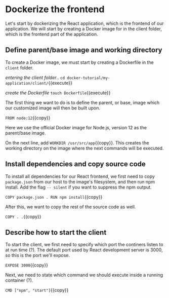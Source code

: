 
<!-- Test that it works with npm before getting into Docker? -->
# Dockerize the frontend

Let's start by dockerizing the React application, which is the frontend of our application. We will start by creating a Docker image for in the client folder, which is the frontend part of the application.

## Define parent/base image and working directory 
To create a Docker image, we must start by creating a Dockerfile in the `client` folder. 

*entering the client folder*..
`cd docker-tutorial/my-application/client/`{{execute}}

*create the Dockerfile*
`touch Dockerfile`{{execute}}

The first thing we want to do is to define the parent, or base, image which our customized image will then be built upon.

`FROM node:12`{{copy}}

Here we use the official Docker image for Node.js, version 12 as the parent/base image. 

<!-- Alpine: resulting in a smaller image than a normal version would give. -->

On the next line, add `WORKDIR /usr/src/app`{{copy}}. This creates the working directory on the image where the next commands will be executed.

## Install dependencies and copy source code

To install all dependencies for our React frontend, we first need to copy `package.json` from our host to the image's filesystem, and then run npm install. Add the flag `-- silent` if you want to suppress the npm output.

`COPY package.json .
RUN npm install`{{copy}}

After this, we want to copy the rest of the source code as well.

`COPY . .`{{copy}}

## Describe how to start the client

To start the client, we first need to specify which port the continers listen to at run time (?). The default port used by React development server is 3000, so this is the port we'll expose.

`EXPOSE 3000`{{copy}}
<!-- "The EXPOSE instruction informs Docker that the container listens on the specified network ports at runtime." "If you EXPOSE a port, the service in the container is not accessible from outside Docker, but from inside other Docker containers. So this is good for inter-container communication." not sure if i understand -->

Next, we need to state which command we should execute inside a running container (?). 

`CMD ["npm", "start"]`{{copy}}
<!-- Maybe explain this more -->
